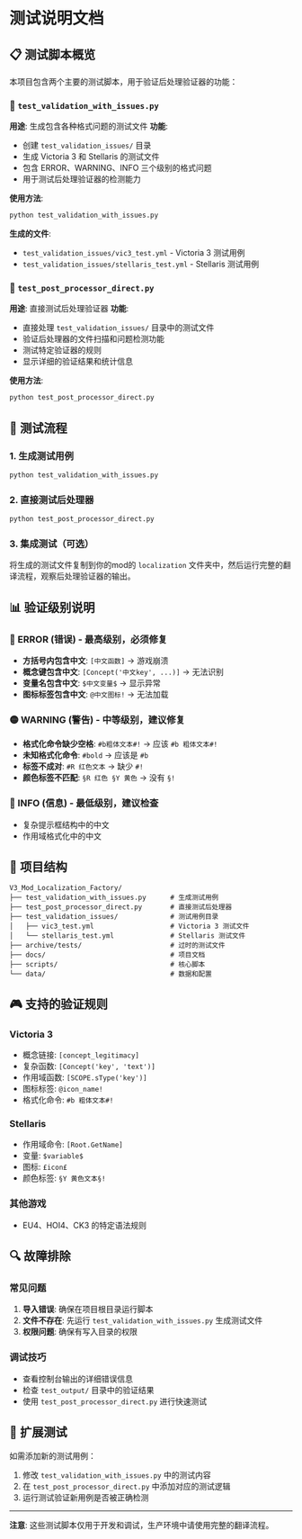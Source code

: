 # 测试说明文档

## 📋 测试脚本概览

本项目包含两个主要的测试脚本，用于验证后处理验证器的功能：

### 🔧 `test_validation_with_issues.py`
**用途**: 生成包含各种格式问题的测试文件
**功能**: 
- 创建 `test_validation_issues/` 目录
- 生成 Victoria 3 和 Stellaris 的测试文件
- 包含 ERROR、WARNING、INFO 三个级别的格式问题
- 用于测试后处理验证器的检测能力

**使用方法**:
```bash
python test_validation_with_issues.py
```

**生成的文件**:
- `test_validation_issues/vic3_test.yml` - Victoria 3 测试用例
- `test_validation_issues/stellaris_test.yml` - Stellaris 测试用例

### 🎯 `test_post_processor_direct.py`
**用途**: 直接测试后处理验证器
**功能**:
- 直接处理 `test_validation_issues/` 目录中的测试文件
- 验证后处理器的文件扫描和问题检测功能
- 测试特定验证器的规则
- 显示详细的验证结果和统计信息

**使用方法**:
```bash
python test_post_processor_direct.py
```

## 🧪 测试流程

### 1. 生成测试用例
```bash
python test_validation_with_issues.py
```

### 2. 直接测试后处理器
```bash
python test_post_processor_direct.py
```

### 3. 集成测试（可选）
将生成的测试文件复制到你的mod的 `localization` 文件夹中，然后运行完整的翻译流程，观察后处理验证器的输出。

## 📊 验证级别说明

### 🔴 ERROR (错误) - 最高级别，必须修复
- **方括号内包含中文**: `[中文函数]` → 游戏崩溃
- **概念键包含中文**: `[Concept('中文key', ...)]` → 无法识别
- **变量名包含中文**: `$中文变量$` → 显示异常
- **图标标签包含中文**: `@中文图标!` → 无法加载

### 🟡 WARNING (警告) - 中等级别，建议修复  
- **格式化命令缺少空格**: `#b粗体文本#!` → 应该 `#b 粗体文本#!`
- **未知格式化命令**: `#bold` → 应该是 `#b`
- **标签不成对**: `#R 红色文本` → 缺少 `#!`
- **颜色标签不匹配**: `§R 红色 §Y 黄色` → 没有 `§!`

### 🔵 INFO (信息) - 最低级别，建议检查
- 复杂提示框结构中的中文
- 作用域格式化中的中文

## 📁 项目结构

```
V3_Mod_Localization_Factory/
├── test_validation_with_issues.py      # 生成测试用例
├── test_post_processor_direct.py       # 直接测试后处理器
├── test_validation_issues/             # 测试用例目录
│   ├── vic3_test.yml                   # Victoria 3 测试文件
│   └── stellaris_test.yml              # Stellaris 测试文件
├── archive/tests/                      # 过时的测试文件
├── docs/                               # 项目文档
├── scripts/                            # 核心脚本
└── data/                               # 数据和配置
```

## 🎮 支持的验证规则

### Victoria 3
- 概念链接: `[concept_legitimacy]`
- 复杂函数: `[Concept('key', 'text')]`
- 作用域函数: `[SCOPE.sType('key')]`
- 图标标签: `@icon_name!`
- 格式化命令: `#b 粗体文本#!`

### Stellaris
- 作用域命令: `[Root.GetName]`
- 变量: `$variable$`
- 图标: `£icon£`
- 颜色标签: `§Y 黄色文本§!`

### 其他游戏
- EU4、HOI4、CK3 的特定语法规则

## 🔍 故障排除

### 常见问题

1. **导入错误**: 确保在项目根目录运行脚本
2. **文件不存在**: 先运行 `test_validation_with_issues.py` 生成测试文件
3. **权限问题**: 确保有写入目录的权限

### 调试技巧

- 查看控制台输出的详细错误信息
- 检查 `test_output/` 目录中的验证结果
- 使用 `test_post_processor_direct.py` 进行快速测试

## 📝 扩展测试

如需添加新的测试用例：

1. 修改 `test_validation_with_issues.py` 中的测试内容
2. 在 `test_post_processor_direct.py` 中添加对应的测试逻辑
3. 运行测试验证新用例是否被正确检测

---

**注意**: 这些测试脚本仅用于开发和调试，生产环境中请使用完整的翻译流程。


